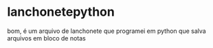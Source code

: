 # lanchonetepython
bom, é um arquivo de lanchonete que programei em python que salva arquivos em bloco de notas
